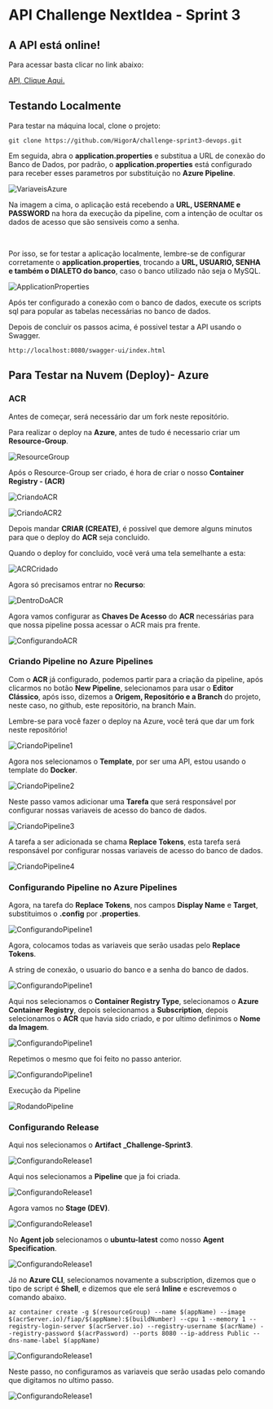 <h1>API Challenge NextIdea - Sprint 3</h1>

<h2>A API está online!</h2>
<p>Para acessar basta clicar no link abaixo:</p>
<a href="http://challenge93359.eastus.azurecontainer.io:8080/swagger-ui/index.html#/">API, Clique Aqui.</a>

<h2>Testando Localmente</h2>
<p>Para testar na máquina local, clone o projeto:</p>

```code
git clone https://github.com/HigorA/challenge-sprint3-devops.git
```

<p>Em seguida, abra o <b>application.properties</b> e substitua a URL de conexão do Banco de Dados, por padrão, o <b>application.properties</b> está configurado para receber esses parametros por substituição no <b>Azure Pipeline</b>.</p>

![VariaveisAzure](/images/configurando_pipeline.1.1.PNG)

<p>Na imagem a cima, o aplicação está recebendo a <b>URL, USERNAME e PASSWORD</b> na hora da execução da pipeline, com a intenção de ocultar os dados de acesso que são sensiveis como a senha.</p>
<br/>
<p>Por isso, se for testar a aplicação localmente, lembre-se de configurar corretamente o <b>application.properties</b>, trocando a <b>URL, USUARIO, SENHA e também o DIALETO do banco</b>, caso o banco utilizado não seja o MySQL.</p>

![ApplicationProperties](/images/applicationproperties.PNG)

<p>Após ter configurado a conexão com o banco de dados, execute os scripts sql para popular as tabelas necessárias no banco de dados.</p>
<p>Depois de concluir os passos acima, é possivel testar a API usando o Swagger.</p>

```code
http://localhost:8080/swagger-ui/index.html
```

<h2>Para Testar na Nuvem (Deploy)- Azure</h2>
<h3>ACR</h3>
<p>Antes de começar, será necessário dar um fork neste repositório.</p>
<p>Para realizar o deploy na <b>Azure</b>, antes de tudo é necessario criar um <b>Resource-Group</b>.</p>

![ResourceGroup](/images/criando_rg.PNG)
<br/>
<p></p>
<p>Após o Resource-Group ser criado, é hora de criar o nosso <b>Container Registry - (ACR)</b></p>

![CriandoACR](/images/criando_acr.PNG)

![CriandoACR2](/images/criando_acr.2.PNG)

<p>Depois mandar <b>CRIAR (CREATE)</b>, é possivel que demore alguns minutos para que o deploy do <b>ACR</b> seja concluido.</p>

<p>Quando o deploy for concluido, você verá uma tela semelhante a esta:</p>

![ACRCridado](/images/acr_criado.PNG)

<p>Agora só precisamos entrar no <b>Recurso</b>:</p>

![DentroDoACR](/images/dentro_do_acr.PNG)

<p>Agora vamos configurar as <b>Chaves De Acesso</b> do <b>ACR</b> necessárias para que nossa pipeline possa acessar o ACR mais pra frente.</p>

![ConfigurandoACR](/images/configurando_acesso_do_acr.PNG)

<h3>Criando Pipeline no Azure Pipelines</h3>

<p>Com o <b>ACR</b> já configurado, podemos partir para a criação da pipeline, após clicarmos no botão <b>New Pipeline</b>, selecionamos para usar o <b>Editor Clássico</b>, após isso, dizemos a <b>Origem, Repositório e a Branch</b> do projeto, neste caso, no github, este repositório, na branch Main.</p>
<p>Lembre-se para você fazer o deploy na Azure, você terá que dar um fork neste repositório!</p>

![CriandoPipeline1](/images/criando_pipeline.1.PNG)

<p>Agora nos selecionamos o <b>Template</b>, por ser uma API, estou usando o template do <b>Docker</b>.</p>

![CriandoPipeline2](/images/criando_pipeline.2.PNG)

<p>Neste passo vamos adicionar uma <b>Tarefa</b> que será responsável por configurar nossas variaveis de acesso do banco de dados.</p>

![CriandoPipeline3](/images/criando_pipeline.3.PNG)

<p>A tarefa a ser adicionada se chama <b>Replace Tokens</b>, esta tarefa será responsável por configurar nossas variaveis de acesso do banco de dados.</p>

![CriandoPipeline4](/images/criando_pipeline.4.PNG)

<h3>Configurando Pipeline no Azure Pipelines</h3>

<p>Agora, na tarefa do <b>Replace Tokens</b>, nos campos <b>Display Name</b> e <b>Target</b>, substituimos o <b>.config</b> por <b>.properties</b>.</p>

![ConfigurandoPipeline1](/images/configurando_pipeline.1.PNG)

<p>Agora, colocamos todas as variaveis que serão usadas pelo <b>Replace Tokens</b>.</p>
<p>A string de conexão, o usuario do banco e a senha do banco de dados.</p>

![ConfigurandoPipeline1](/images/configurando_pipeline.1.1.PNG)

<p>Aqui nos selecionamos o <b>Container Registry Type</b>, selecionamos o <b>Azure Container Registry</b>, depois selecionamos a <b>Subscription</b>, depois selecionamos o <b>ACR</b> que havia sido criado, e por ultimo definimos o <b>Nome da Imagem</b>.</p>

![ConfigurandoPipeline1](/images/configurando_pipeline2.PNG)

<p>Repetimos o mesmo que foi feito no passo anterior.</P>

![ConfigurandoPipeline1](/images/configurando_pipeline3.PNG)

<p>Execução da Pipeline</p>

![RodandoPipeline](/images/pipeline_concluida_job.PNG)

<h3>Configurando Release</h3>

<p>Aqui nos selecionamos o <b>Artifact</b> <b>_Challenge-Sprint3</b>.</p>

![ConfigurandoRelease1](/images/criando_release.1.2.PNG)

<p>Aqui nos selecionamos a <b>Pipeline</b> que ja foi criada.</p>

![ConfigurandoRelease1](/images/criando_release.1.3.PNG)

<p>Agora vamos no <b>Stage (DEV)</b>.</p>

![ConfigurandoRelease1](/images/criando_release.1.1.PNG)

<p>No <b>Agent job</b> selecionamos o <b>ubuntu-latest</b> como nosso <b>Agent Specification</b>.</p>

![ConfigurandoRelease1](/images/criando_release.1.4.PNG)

<p>Já no <b>Azure CLI</b>, selecionamos novamente a subscription, dizemos que o tipo de script é <b>Shell</b>, e dizemos que ele será <b>Inline</b> e escrevemos o comando abaixo.</p>

```code
az container create -g $(resourceGroup) --name $(appName) --image $(acrServer.io)/fiap/$(appName):$(buildNumber) --cpu 1 --memory 1 --registry-login-server $(acrServer.io) --registry-username $(acrName) --registry-password $(acrPassword) --ports 8080 --ip-address Public --dns-name-label $(appName)
```

![ConfigurandoRelease1](/images/criando_release.1.5.PNG)

<p>Neste passo, no configuramos as variaveis que serão usadas pelo comando que digitamos no ultimo passo.</p>

![ConfigurandoRelease1](/images/criando_release.1.6.PNG)

